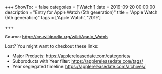 +++
ShowToc = false
categories = ['Watch']
date = 2019-09-20 00:00:00
description = "Entry for Apple Watch (5th generation)"
title = "Apple Watch (5th generation)"
tags = ['Apple Watch', '2019']

+++

Source: https://en.wikipedia.org/wiki/Apple_Watch

Lost?
You might want to checkout these links:
- Major Products: https://applereleasedate.com/categories/
- Subproducts with Year filter: https://applereleasedate.com/tags/
- Year segregated timeline: https://applereleasedate.com/archives/

